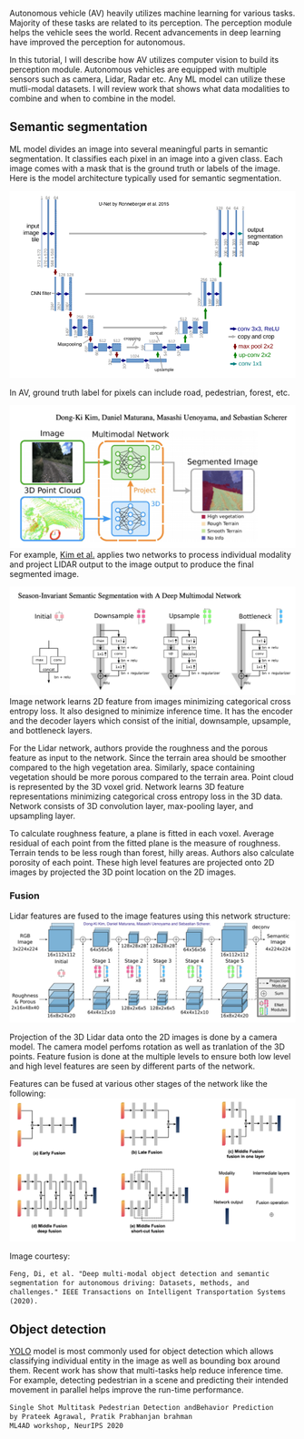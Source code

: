 Autonomous vehicle (AV) heavily utilizes machine learning for various tasks. Majority of these tasks are related to its perception. The perception module helps 
the vehicle sees the world. Recent advancements in deep learning have improved the perception for autonomous. 

In this tutorial, I will describe how AV utilizes computer vision to build its perception module. Autonomous vehicles are equipped with multiple sensors such as camera, Lidar, Radar etc. Any ML model can utilize these mutli-modal datasets. I will review work that shows what data modalities to combine and when to combine in the model. 

## Semantic segmentation
ML model divides an image into several meaningful parts in semantic segmentation. It classifies each pixel in an image into a given class. Each image comes with a mask that is the ground truth or labels of the image. Here is the model architecture typically used for semantic segmentation.

![unet](/images/unet.png)

In AV, ground truth label for pixels can include road, pedestrian, forest, etc. 

![mm-network](/images/multimodal-segmentation.png)
For example, [Kim et al.](http://www.fsr.ethz.ch/papers/FSR_2017_paper_23.pdf) applies two networks to process individual modality and project 
LIDAR output to the image output to produce the final segmented image.

![enet](/images/enet.png)
Image network learns 2D feature from images minimizing categorical cross entropy loss. It also designed to minimize inference time. It has the encoder and 
the decoder layers which consist of the initial, downsample, upsample, and bottleneck layers.

For the Lidar network, authors provide the roughness and the porous
feature as input to the network. Since the terrain area should be smoother compared to the high vegetation area. Similarly, space containing vegetation 
should be more porous compared to the terrain area.  Point cloud is represented by the 3D voxel grid. Network learns 3D feature representations minimizing 
categorical cross entropy loss in the 3D data. Network consists of 3D convolution layer, max-pooling layer, and upsampling layer. 

To calculate roughness feature, a plane is fitted in each voxel. Average residual of each point from the fitted plane is the measure of roughness. Terrain tends to be less rough than forest, hilly areas. Authors also calculate porosity of each point. These high level features are projected onto 2D images by projected the 3D point location on the 2D images. 

### Fusion
Lidar features are fused to the image features using this network structure:  
![mm-network](/images/mm-network.png)  

Projection of the 3D Lidar data onto the 2D images is done by a camera model. The camera model perfoms rotation as well as tranlation of the 3D points. Feature fusion is done at the multiple levels to ensure both low level and high level features are seen by different parts of the network.  

Features can be fused at various other stages of the network like the following:  
![fusion-timing](/images/fusion-timing.png)

Image courtesy: 
```
Feng, Di, et al. "Deep multi-modal object detection and semantic segmentation for autonomous driving: Datasets, methods, and challenges." IEEE Transactions on Intelligent Transportation Systems (2020).
```
## Object detection  

[YOLO](https://pjreddie.com/darknet/yolo/) model is most commonly used for object detection which allows classifying individual entity in the image as well as bounding box around them. Recent work has show that multi-tasks help reduce inference time. For example, detecting pedestrian in a scene and predicting their intended movement in parallel helps improve the run-time performance.

```
Single Shot Multitask Pedestrian Detection andBehavior Prediction
by Prateek Agrawal, Pratik Prabhanjan brahman
ML4AD workshop, NeurIPS 2020
```
